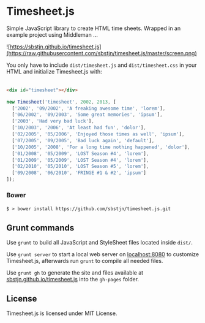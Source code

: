 # Timesheet.js

Simple JavaScript library to create HTML time sheets. Wrapped in an example project using Middleman …

![https://sbstjn.github.io/timesheet.js](https://raw.githubusercontent.com/sbstjn/timesheet.js/master/screen.png)

You only have to include `dist/timesheet.js` and `dist/timesheet.css` in your HTML and initialize Timesheet.js with:

```HTML

<div id="timesheet"></div>
```

```javascript
new Timesheet('timesheet', 2002, 2013, [
  ['2002', '09/2002', 'A freaking awesome time', 'lorem'],
  ['06/2002', '09/2003', 'Some great memories', 'ipsum'],
  ['2003', 'Had very bad luck'],
  ['10/2003', '2006', 'At least had fun', 'dolor'],
  ['02/2005', '05/2006', 'Enjoyed those times as well', 'ipsum'],
  ['07/2005', '09/2005', 'Bad luck again', 'default'],
  ['10/2005', '2008', 'For a long time nothing happened', 'dolor'],
  ['01/2008', '05/2009', 'LOST Season #4', 'lorem'],
  ['01/2009', '05/2009', 'LOST Season #4', 'lorem'],
  ['02/2010', '05/2010', 'LOST Season #5', 'lorem'],
  ['09/2008', '06/2010', 'FRINGE #1 & #2', 'ipsum']
]);
```

### Bower

`$ > bower install https://github.com/sbstjn/timesheet.js.git`

## Grunt commands

Use `grunt` to build all JavaScript and StyleSheet files located inside `dist/`.

Use `grunt server` to start a local web server on [localhost:8080](http://localhost:8080) to customize Timesheet.js,
afterwards run `grunt` to compile all needed files.

Use `grunt gh` to generate the site and files available
at [sbstjn.github.io/timesheet.js](http://sbstjn.github.io/timesheet.js) into the `gh-pages` folder.

## License

Timesheet.js is licensed under MIT License.
